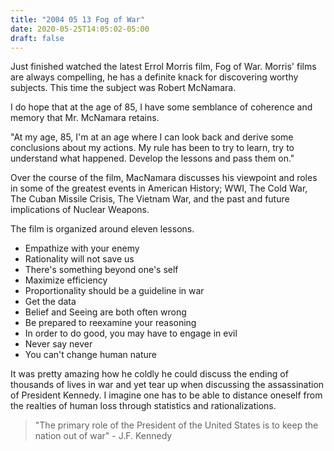 ```yaml
---
title: "2004 05 13 Fog of War"
date: 2020-05-25T14:05:02-05:00
draft: false
---
```


Just finished watched the latest Errol Morris film, Fog of War. Morris' films are always compelling, he has a definite knack for discovering worthy subjects. This time the subject was Robert McNamara.

I do hope that at the age of 85, I have some semblance of coherence and memory that Mr. McNamara retains. 

"At my age, 85, I'm at an age where I can look back and derive some conclusions about my actions. My rule has been to try to learn, try to understand what happened. Develop the lessons and pass them on."

Over the course of the film, MacNamara discusses his viewpoint and roles in some of the greatest events in American History; WWI, The Cold War, The Cuban Missile Crisis, The Vietnam War, and the past and future implications of Nuclear Weapons.

The film is organized around eleven lessons.
* Empathize with your enemy
* Rationality will not save us
* There's something beyond one's self
* Maximize efficiency
* Proportionality should be a guideline in war
* Get the data
* Belief and Seeing are both often wrong
* Be prepared to reexamine your reasoning
* In order to do good, you may have to engage in evil
* Never say never
* You can't change human nature

It was pretty amazing how he coldly he could discuss the ending of thousands of lives in war and yet tear up when discussing the assassination of President Kennedy. I imagine one has to be able to distance oneself from the realties of human loss through statistics and rationalizations.



> "The primary role of the President of the United States is to keep the nation out of war"  - J.F. Kennedy


